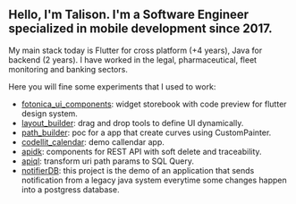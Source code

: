 ## Hello, I'm Talison. I'm a Software Engineer specialized in mobile development since 2017.

My main stack today is Flutter for cross platform (+4 years), Java for backend (2 years). I have worked in the legal, pharmaceutical, fleet monitoring and banking sectors.

Here you will fine some experiments that I used to work:
- [fotonica_ui_components](https://github.com/talisonfc/fotonica_ui_components): widget storebook with code preview for flutter design system.
- [layout_builder](https://github.com/talisonfc/layout_builder): drag and drop tools to define UI dynamically.
- [path_builder](https://github.com/talisonfc/pathbuilder): poc for a app that create curves using CustomPainter.
- [codellit_calendar](https://github.com/talisonfc/codellit_calendar): demo callendar app.
- [apidk](https://github.com/fotonicash/apidk): components for REST API with soft delete and traceability.
- [apiql](https://github.com/fotonicash/apiql): transform uri path params to SQL Query.
- [notifierDB](https://github.com/talisonfc/notifierDB): this project is the demo of an application that sends notification from a legacy java system everytime some changes happen into a postgress database.
